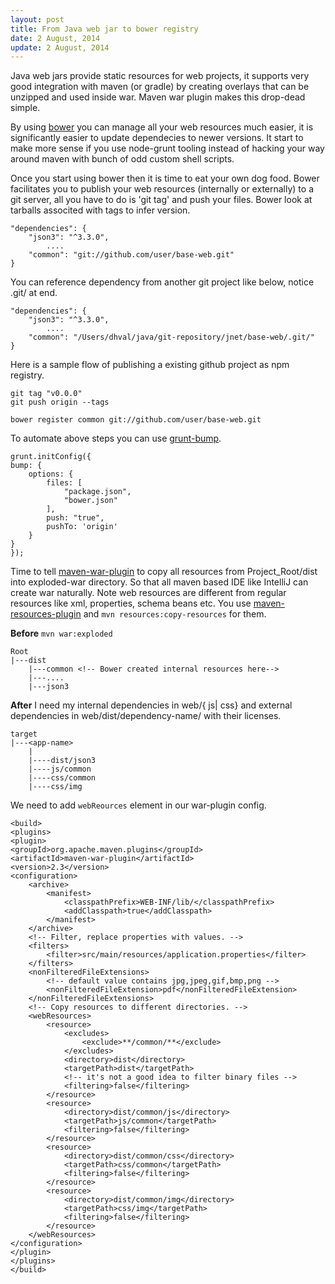 ```yaml
---
layout: post
title: From Java web jar to bower registry
date: 2 August, 2014
update: 2 August, 2014
---
```


Java web jars provide static resources for web projects, it supports very good integration with maven (or gradle) by creating overlays that can be unzipped and used inside war. Maven war plugin makes this drop-dead simple.

By using [bower](http://bower.io/) you can manage all your web resources much easier, it is significantly easier to update dependecies to newer versions. It start to make more sense if you use node-grunt tooling instead of hacking your way around maven with bunch of odd custom shell scripts. 

Once you start using bower then it is time to eat your own dog food. Bower facilitates you to publish your web resources (internally or externally) to a git server, all you have to do is 'git tag' and push your files. Bower look at tarballs associted with tags to infer version.

```
"dependencies": {
	"json3": "^3.3.0",
		....
	"common": "git://github.com/user/base-web.git"
}
```

You can reference dependency from another git project like below, notice .git/ at end.

```
"dependencies": {
	"json3": "^3.3.0",
		....
	"common": "/Users/dhval/java/git-repository/jnet/base-web/.git/"
}
```

Here is a sample flow of publishing a existing github project as npm registry.

```
git tag "v0.0.0"
git push origin --tags

bower register common git://github.com/user/base-web.git
```

To automate above steps you can use [grunt-bump](https://github.com/vojtajina/grunt-bump).

```
grunt.initConfig({
bump: {
    options: {
        files: [
            "package.json",
            "bower.json"
        ],
        push: "true",
        pushTo: 'origin'
    }
}
});
```

Time to tell [maven-war-plugin](http://maven.apache.org/plugins/maven-war-plugin/index.html) to copy all resources from Project_Root/dist into exploded-war directory. So that all maven based IDE like IntelliJ can create war naturally. Note web resources are different from regular resources like xml, properties, schema beans etc. You use [maven-resources-plugin](https://maven.apache.org/plugins/maven-resources-plugin/index.html) and ```mvn resources:copy-resources``` for them.

**Before** ```mvn war:exploded```

```
Root
|---dist
	|---common <!-- Bower created internal resources here-->
	|---....
	|---json3
```

**After** I need my internal dependencies in web/{ js| css} and external dependencies in web/dist/dependency-name/ with their licenses.

```
target
|---<app-name>
	|
	|----dist/json3
	|----js/common
	|----css/common
	|----css/img
```

We need to add ```webReources``` element in our war-plugin config.

```
<build>
<plugins>	
<plugin>
<groupId>org.apache.maven.plugins</groupId>
<artifactId>maven-war-plugin</artifactId>
<version>2.3</version>
<configuration>
    <archive>
        <manifest>
            <classpathPrefix>WEB-INF/lib/</classpathPrefix>
            <addClasspath>true</addClasspath>
        </manifest>
    </archive>
    <!-- Filter, replace properties with values. -->
    <filters>
        <filter>src/main/resources/application.properties</filter>
    </filters>
    <nonFilteredFileExtensions>
        <!-- default value contains jpg,jpeg,gif,bmp,png -->
        <nonFilteredFileExtension>pdf</nonFilteredFileExtension>
    </nonFilteredFileExtensions>
    <!-- Copy resources to different directories. -->
    <webResources>
        <resource>
            <excludes>
                <exclude>**/common/**</exclude>
            </excludes>
            <directory>dist</directory>
            <targetPath>dist</targetPath>
            <!-- it's not a good idea to filter binary files -->
            <filtering>false</filtering>
        </resource>
        <resource>
            <directory>dist/common/js</directory>
            <targetPath>js/common</targetPath>
            <filtering>false</filtering>
        </resource>
        <resource>
            <directory>dist/common/css</directory>
            <targetPath>css/common</targetPath>
            <filtering>false</filtering>
        </resource>
        <resource>
            <directory>dist/common/img</directory>
            <targetPath>css/img</targetPath>
            <filtering>false</filtering>
        </resource>
    </webResources>
</configuration>
</plugin>
</plugins>
</build>
```
